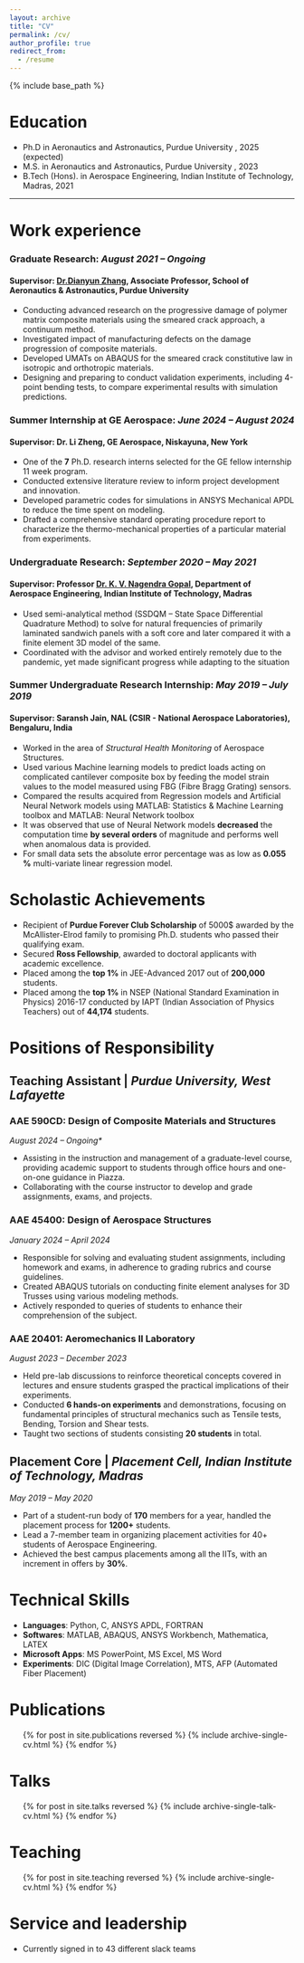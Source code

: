 ```yaml
---
layout: archive
title: "CV"
permalink: /cv/
author_profile: true
redirect_from:
  - /resume
---
```


{% include base_path %}

Education
======
* Ph.D in Aeronautics and Astronautics, Purdue University , 2025 (expected)
* M.S. in Aeronautics and Astronautics, Purdue University , 2023
* B.Tech (Hons). in Aerospace Engineering, Indian Institute of Technology, Madras, 2021

___
Work experience
======
### **Graduate Research**: *August 2021 – Ongoing*
#### Supervisor: [Dr.Dianyun Zhang](https://www.purdue.edu/cmsc/tech-area-bio/zhang.php), Associate Professor, School of Aeronautics & Astronautics, Purdue University ####
  * Conducting advanced research on the progressive damage of polymer matrix composite materials using the smeared crack approach, a continuum method.
  * Investigated impact of manufacturing defects on the damage progression of composite materials.
  * Developed UMATs on ABAQUS for the smeared crack constitutive law in isotropic and orthotropic materials.
  * Designing and preparing to conduct validation experiments, including 4-point bending tests, to compare experimental results with simulation predictions.

### **Summer Internship at GE Aerospace**: *June 2024 – August 2024*
#### Supervisor: Dr. Li Zheng, GE Aerospace, Niskayuna, New York ####
  * One of the **7** Ph.D. research interns selected for the GE fellow internship 11 week program.
  * Conducted extensive literature review to inform project development and innovation.
  * Developed parametric codes for simulations in ANSYS Mechanical APDL to reduce the time spent on modeling.
  * Drafted a comprehensive standard operating procedure report to characterize the thermo-mechanical properties of a particular material from experiments.

### **Undergraduate Research**: *September 2020 – May 2021*
#### Supervisor: Professor [Dr. K. V. Nagendra Gopal](http://www.ae.iitm.ac.in/~gopal/ngopal.html), Department of Aerospace Engineering, Indian Institute of Technology, Madras ####
  * Used semi-analytical method (SSDQM – State Space Differential Quadrature Method) to solve for natural frequencies of primarily laminated sandwich panels with a soft core and later compared it with a finite element 3D model of the same.
  * Coordinated with the advisor and worked entirely remotely due to the pandemic, yet made significant progress while adapting to the situation

### **Summer Undergraduate Research Internship**: *May 2019 – July 2019*
#### Supervisor: Saransh Jain, NAL (CSIR - National Aerospace Laboratories), Bengaluru, India ####
  * Worked in the area of _Structural Health Monitoring_ of Aerospace Structures.
  * Used various Machine learning models to predict loads acting on complicated cantilever composite box by feeding the model strain values to the model measured using FBG (Fibre Bragg Grating) sensors.
  * Compared the results acquired from Regression models and Artificial Neural Network models using MATLAB: Statistics & Machine Learning toolbox and MATLAB: Neural Network toolbox
  * It was observed that use of Neural Network models **decreased** the computation time **by several orders** of magnitude and performs well when anomalous data is provided.
  * For small data sets the absolute error percentage was as low as **0.055 %** multi-variate linear regression model.


Scholastic Achievements
======
* Recipient of **Purdue Forever Club Scholarship** of 5000$ awarded by the McAllister-Elrod family to promising Ph.D. students who passed their qualifying exam.
* Secured **Ross Fellowship**, awarded to doctoral applicants with academic excellence.
* Placed among the **top 1%** in JEE-Advanced 2017 out of **200,000** students.
* Placed among the **top 1%** in NSEP (National Standard Examination in Physics) 2016-17 conducted by IAPT (Indian Association of Physics Teachers) out of **44,174** students.

Positions of Responsibility
======
## Teaching Assistant | _Purdue University, West Lafayette_

### AAE 590CD: Design of Composite Materials and Structures 
_August 2024 – Ongoing*_
* Assisting in the instruction and management of a graduate-level course, providing academic support to students
through office hours and one-on-one guidance in Piazza.
* Collaborating with the course instructor to develop and grade assignments, exams, and projects.

### AAE 45400: Design of Aerospace Structures 
_January 2024 – April 2024_
* Responsible for solving and evaluating student assignments, including homework and exams, in adherence to
grading rubrics and course guidelines.
* Created ABAQUS tutorials on conducting finite element analyses for 3D Trusses using various modeling methods.
* Actively responded to queries of students to enhance their comprehension of the subject.

### AAE 20401: Aeromechanics II Laboratory 
_August 2023 – December 2023_
* Held pre-lab discussions to reinforce theoretical concepts covered in lectures and ensure students grasped the
practical implications of their experiments.
* Conducted **6 hands-on experiments** and demonstrations, focusing on fundamental principles of structural mechanics
such as Tensile tests, Bending, Torsion and Shear tests.
* Taught two sections of students consisting **20 students** in total.

## Placement Core | _Placement Cell, Indian Institute of Technology, Madras_ 
_May 2019 – May 2020_
* Part of a student-run body of **170** members for a year, handled the placement process for **1200+** students.
* Lead a 7-member team in organizing placement activities for 40+ students of Aerospace Engineering.
* Achieved the best campus placements among all the IITs, with an increment in offers by **30\%**.


Technical Skills
======
* **Languages**: Python, C, ANSYS APDL, FORTRAN
* **Softwares**: MATLAB, ABAQUS, ANSYS Workbench, Mathematica, LATEX
* **Microsoft Apps**: MS PowerPoint, MS Excel, MS Word
* **Experiments**: DIC (Digital Image Correlation), MTS, AFP (Automated Fiber Placement)

Publications
======
  <ul>{% for post in site.publications reversed %}
    {% include archive-single-cv.html %}
  {% endfor %}</ul>
  
Talks
======
  <ul>{% for post in site.talks reversed %}
    {% include archive-single-talk-cv.html  %}
  {% endfor %}</ul>
  
Teaching
======
  <ul>{% for post in site.teaching reversed %}
    {% include archive-single-cv.html %}
  {% endfor %}</ul>
  
Service and leadership
======
* Currently signed in to 43 different slack teams
